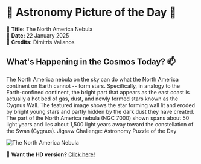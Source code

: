 # 🌌 **Astronomy Picture of the Day** 🌌

🔭 **Title:** The North America Nebula  
📅 **Date:** 22 January 2025  
📸 **Credits:** 
Dimitris Valianos
  

## **What's Happening in the Cosmos Today?** 📫

The North America nebula on the sky can do what the North America continent on Earth cannot -- form stars.  Specifically, in analogy to the Earth-confined continent, the bright part that appears as the east coast  is actually a hot bed of gas, dust, and newly formed stars known as the Cygnus Wall.  The featured image shows the star forming wall lit and eroded by bright young stars and partly hidden by the dark dust they have created.  The part of the North America nebula (NGC 7000) shown spans about 50 light years and lies about 1,500 light years away toward the constellation of the Swan (Cygnus).   Jigsaw Challenge: Astronomy Puzzle of the Day


![The North America Nebula](https://apod.nasa.gov/apod/image/2501/NGC7000_Valianos_960.jpg)

🌠 **Want the HD version?** [Click here!](https://apod.nasa.gov/apod/image/2501/NGC7000_Valianos_3132.jpg)
